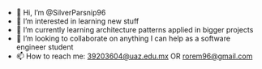 - 👋 Hi, I’m @SilverParsnip96
- 👀 I’m interested in learning new stuff
- 🌱 I’m currently learning architecture patterns applied in bigger projects
- 💞️ I’m looking to collaborate on anything I can help as a software engineer student
- 📫 How to reach me: 39203604@uaz.edu.mx OR rorem96@gmail.com

<!---
SilverParsnip96/SilverParsnip96 is a ✨ special ✨ repository because its `README.md` (this file) appears on your GitHub profile.
You can click the Preview link to take a look at your changes.
--->
